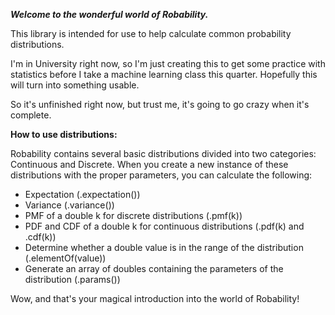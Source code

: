 **_Welcome to the wonderful world of Robability._**

This library is intended for use to help calculate
common probability distributions.

I'm in University right now, so I'm just creating this to get
some practice with statistics before I take a machine
learning class this quarter. Hopefully this will turn into
something usable.

So it's unfinished right now, but trust me, it's going to
go crazy when it's complete.

**How to use distributions:**

Robability contains several basic distributions divided into
two categories: Continuous and Discrete. When you create a
new instance of these distributions with the proper
parameters, you can calculate the following: 
- Expectation (.expectation())
- Variance (.variance())
- PMF of a double k for discrete 
distributions (.pmf(k))
- PDF and CDF of a double k for continuous distributions 
(.pdf(k) and .cdf(k))
- Determine whether a double value is in the range of the
distribution (.elementOf(value))
- Generate an array of doubles 
containing the parameters of the distribution
  (.params())

Wow, and that's your magical introduction into the world
of Robability!